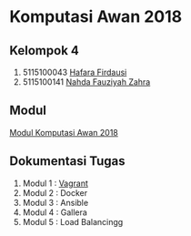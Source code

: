 # Komputasi Awan 2018
## Kelompok 4
1. 5115100043 [Hafara Firdausi](https://github.com/mocatfrio) 
2. 5115100141 [Nahda Fauziyah Zahra](https://github.com/nahdazahra) 

## Modul
[Modul Komputasi Awan 2018](https://github.com/fathoniadi/cloud-2018)

## Dokumentasi Tugas
1. Modul 1 : [Vagrant](https://github.com/nahdazahra/cloud2018/tree/master/Vagrant)
2. Modul 2 : Docker
3. Modul 3 : Ansible
4. Modul 4 : Gallera
5. Modul 5 : Load Balancingg
